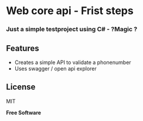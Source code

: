 #  Web core api - Frist steps 
### Just a simple testproject using C# - ?Magic ?

## Features

- Creates a simple API to validate a phonenumber
- Uses swagger / open api explorer


## License

MIT

**Free Software**

